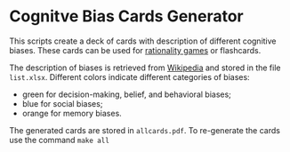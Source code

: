 Cognitve Bias Cards Generator
===============================

This scripts create a deck of cards with description of different
cognitive biases. These cards can be used for
[rationality games](http://lesswrong.com/lw/ilw/games_for_rationalists/)
or flashcards.

The description of biases is retrieved from
[Wikipedia](https://en.wikipedia.org/wiki/List_of_cognitive_biases)
and stored in the file `list.xlsx`. Different colors indicate
different categories of biases:
* green for decision-making, belief, and behavioral biases;
* blue for social biases;
* orange for memory biases.


The generated cards are stored in `allcards.pdf`.
To re-generate the cards use the command
```make all```
